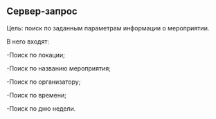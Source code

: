 ## Сервер-запрос
Цель: поиск по заданным параметрам  информации о мероприятии.

В него входят:

-Поиск по локации;

-Поиск по названию мероприятия;

-Поиск по организатору;

-Поиск по времени;

-Поиск по дню недели.

